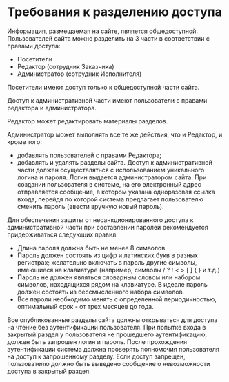 # Требования к разделению доступа

Информация, размещаемая на сайте, является общедоступной.
Пользователей сайта можно разделить на 3 части в соответствии с правами доступа:
* Посетители
* Редактор (сотрудник Заказчика)
* Администратор (сотрудник Исполнителя)

Посетители имеют доступ только к общедоступной части сайта.

Доступ к административной части имеют пользователи с правами редактора и администратора.

Редактор может редактировать материалы разделов.

Администратор может выполнять все те же действия, что и Редактор, и кроме того:
* добавлять пользователей с правами Редактора;
* добавлять и удалять разделы сайта.
Доступ к административной части должен осуществляться с использованием уникального логина и пароля. Логин выдается администратором сайта. При создании пользователя в системе,  на его электронный адрес отправляется сообщение, в котором указана одноразовая ссылка входа, перейдя по которой система предлагает пользователю сменить пароль (ввести вручную новый пароль).

Для обеспечения защиты от несанкционированного доступа к административной части при составлении паролей рекомендуется придерживаться следующих правил:
* Длина пароля должна быть не менее 8 символов.
* Пароль должен состоять из цифр и латинских букв в разных регистрах; желательно включать в пароль другие символы, имеющиеся на клавиатуре (например, символы / ? ! < > [ ] { } и т.д.)
* Пароль не должен являться словарным словом или набором символов, находящихся рядом на клавиатуре. В идеале пароль должен состоять из бессмысленного набора символов.
* Все пароли необходимо менять с определенной периодичностью, оптимальный срок - от трех месяцев до года.

Все опубликованные разделы сайта должны открываться для доступа на чтение без аутентификации пользователя. При попытке входа в закрытый раздел у пользователя не прошедшего аутентификацию, должен быть запрошен логин и пароль. После прохождения аутентификации система должна проверять полномочия пользователя на доступ к запрошенному разделу. Если доступ запрещен, пользователю должно быть выведено сообщение о невозможности доступа в закрытый раздел.
